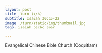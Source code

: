 ```yaml
---
layout: post
title: Turn (1/3)
subtitle: Isaiah 30:15-22
image: /turn/static/img/thumbnail.jpg
tags: isaiah cecbc soar

---
```

Evangelical Chinese Bible Church (Coquitlam)
